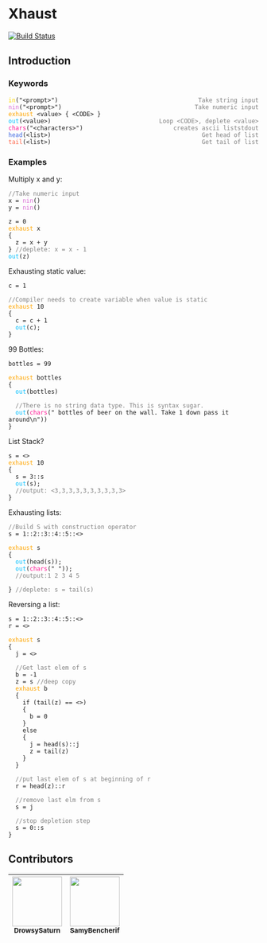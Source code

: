 # Xhaust
[![Build Status](https://travis-ci.org/SamyBencherif/Xhaust.svg?branch=master)](https://travis-ci.org/SamyBencherif/Xhaust)

## Introduction

### Keywords
<pre><code><span style="color:gold">in</span>("&lt;prompt&gt;")                             <span style="color:gray;float:right">Take string input</span>
<span style="color:orchid">nin</span>("&lt;prompt&gt;")                            <span style="color:gray;float:right">Take numeric input</span>
<span style="color:orange">exhaust</span> &lt;value&gt; { &lt;CODE&gt; }                 <span style="color:gray;float:right">Loop &lt;CODE&gt;, deplete &lt;value&gt;</span>
<span style="color:deepskyblue">out</span>(&lt;value&gt;)                               <span style="color:gray;float:right">stdout</span>
<span style="color:deeppink">chars</span>("&lt;characters&gt;")                      <span style="color:gray;float:right">creates ascii list</span>
<span style="color:royalblue">head</span>(&lt;list&gt;)                               <span style="color:gray;float:right">Get head of list</span>
<span style="color:tomato">tail</span>(&lt;list&gt;)                               <span style="color:gray;float:right">Get tail of list</span>
</code></pre>
### Examples

Multiply x and y:
<pre><code><span style="color:gray">//Take numeric input</span>
x = <span style="color:orchid">nin</span>()
y = <span style="color:orchid">nin</span>()

z = 0
<span style="color:orange">exhaust</span> x
{
  z = x + y
} <span style="color:gray">//deplete: x = x - 1</span>
<span style="color:deepskyblue">out</span>(z)
</code></pre>


Exhausting static value:
<pre><code>c = 1

<span style="color:gray">//Compiler needs to create variable when value is static</span>
<span style="color:orange">exhaust</span> 10
{
  c = c + 1
  <span style="color:deepskyblue">out</span>(c);
}</code></pre>

99 Bottles:
<pre><code>bottles = 99

<span style="color:orange">exhaust</span> bottles
{
  <span style="color:deepskyblue">out</span>(bottles)

  <span style="color:gray">//There is no string data type. This is syntax sugar.</span>
  <span style="color:deepskyblue">out</span>(<span style="color:deeppink">chars</span>(" bottles of beer on the wall. Take 1 down pass it around\n"))
}
</code></pre>

List Stack?
<pre><code>s = <>
<span style="color:orange">exhaust</span> 10
{
  s = 3::s
  <span style="color:deepskyblue">out</span>(s);
  <span style="color:gray">//output: <3,3,3,3,3,3,3,3,3,3></span>
}</code></pre>

Exhausting lists:
<pre><code><span style="color:gray">//Build S with construction operator</span>
s = 1::2::3::4::5::<>

<span style="color:orange">exhaust</span> s
{
  <span style="color:deepskyblue">out</span>(head(s));
  <span style="color:deepskyblue">out</span>(<span style="color:deeppink">chars</span>(" "));
  <span style="color:gray">//output:1 2 3 4 5 </span>

} <span style="color:gray">//deplete: s = tail(s)</span></code></pre>

Reversing a list:
<pre><code>s = 1::2::3::4::5::<>
r = <>

<span style="color:orange">exhaust</span> s
{
  j = <>

  <span style="color:gray">//Get last elem of s</span>
  b = -1
  z = s <span style="color:gray">//deep copy</span>
  <span style="color:orange">exhaust</span> b
  {
    if (tail(z) == <>)
    {
      b = 0
    }
    else
    {
      j = head(s)::j
      z = tail(z)
    }
  }

  <span style="color:gray">//put last elem of s at beginning of r</span>
  r = head(z)::r

  <span style="color:gray">//remove last elm from s</span>
  s = j

  <span style="color:gray">//stop depletion step</span>
  s = 0::s
}
</code></pre>

## Contributors

| [<img src="https://avatars1.githubusercontent.com/u/4676022" width="100px;"/><br /><sub>DrowsySaturn</sub>](https://github.com/DrowsySaturn)<br /> | [<img src="https://avatars1.githubusercontent.com/u/10871454" width="100px;"/><br /><sub>SamyBencherif</sub>](https://github.com/SamyBencherif)<br />  |
| :---: | :---: |

